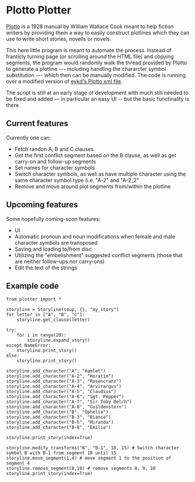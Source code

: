 # Plotto Plotter


[Plotto](https://garykac.github.io/plotto/plotto-mf.html) is a 1928 manual by William Wallace Cook meant to help fiction writers by providing them a way to easily construct plotlines which they can use to write short stories, novells or novels. 

This here little program is meant to automate the process. Instead of franticly turning page (or scrolling around the HTML file) and copying segments, the program would randomly walk the thread provided by Plotto to generate a plotline --- including handling the chararcter symbol substitution --- which then can be manually modified. The code is running over a modified version of [eykd's Plotto xml file](https://github.com/eykd/plottoxml).

The script is still at an early stage of development with much still needed to be fixed and added –– in particular an easy UI -- but the basic functinality is there.

## Current features
 Currently one can:
<ul> 
<li>Fetch randon A, B and C clauses</li>
<li>Get the first conflict segment based on the B clause, as well as get carry-on and follow-up segments</li>
<li>Set names for character symbols</li>
<li>Switch character symbols, as well as have multiple character using the same character symbol type (i.e. "A-2" and "A-2_2"</li>
<li>Remove and move around plot segments from/within the plotline</li>
</ul>

## Upcoming features
Some hopefully coming-soon features:

<ul> 
<li>UI</li>
<li>Automatic pronoun and noun modifications when female and male character symbols are transposed</li>
<li>Saving and loading to/from disc</li>
<li>Utilizing the "embelishment" suggested conflict segments (those that are neither follow-ups nor carry-ons)</li>
<li>Edit the text of the strings</li>
</ul>

## Example code

```
from plotter import *

storyline = Storyline(soup, {}, "my_story")
for letter in ["A", "B", "C"]:
    storyline.get_clause(letter)
    
try:
    for i in range(20):
        storyline.expand_story()
except NameError:
    storyline.print_story()
else:
    storyline.print_story()
    
storyline.add_character("A", "Hamlet")
storyline.add_character("A-2", "Horatio")
storyline.add_character("A-3", "Rosencranz")
storyline.add_character("A-4", "Arvirargus")
storyline.add_character("A-5", "Claudius")
storyline.add_character("A-6", "Sgt. Pepper")
storyline.add_character("A-7", "Sir Toby Belch")
storyline.add_character("A-8", "Guildenstern")
storyline.add_character("B", "Ophelia")
storyline.add_character("B-3", "Bianca")
storyline.add_character("B-5", "Miranda")
storyline.add_character("B-8", "Emilia")

storyline.print_story(index=True)

storyline.modify_transforms("B", "B-1", 10, 15) # Switch character symbol B with B-1 from segment 10 until 15
storyline.move_segment(1,4) # move segment 1 to the position of segment 4
storyline.remove_segment(8,10) # remove segments 8, 9, 10
storyline.print_story(index=True)
```
